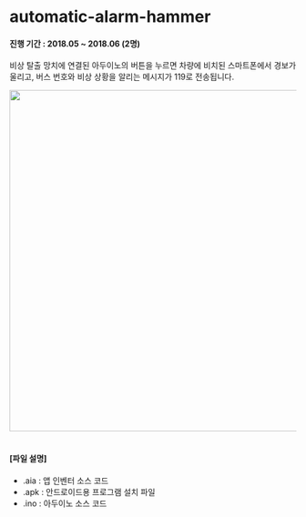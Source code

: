 # automatic-alarm-hammer
#### 진행 기간 : 2018.05 ~ 2018.06 (2명)
비상 탈출 망치에 연결된 아두이노의 버튼을 누르면 차량에 비치된 스마트폰에서 경보가 울리고, 버스 번호와 비상 상황을 알리는 메시지가 119로 전송됩니다.

<img src="https://user-images.githubusercontent.com/56622731/131989774-9797c0a8-4b83-4817-bf55-af9c983d6346.png" width="600">
<br><br>

#### [파일 설명]
- .aia : 앱 인벤터 소스 코드
- .apk : 안드로이드용 프로그램 설치 파일
- .ino : 아두이노 소스 코드
